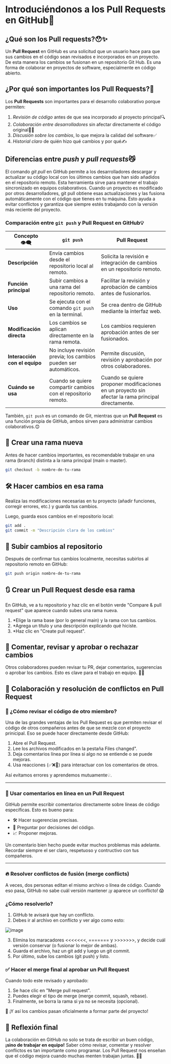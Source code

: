 # Introduciéndonos a los Pull Requests en GitHub🔄

## ¿Qué son los Pull requests?😯✨

Un **Pull Request** en GitHub es una solicitud que un usuario hace para que sus cambios en el código
sean revisados e incorporados en un proyecto. De esta manera los cambios se fusionan en un repositorio
Git Hub. Es una forma de colaborar en proyectos de software, especialmente en código abierto.

## ¿Por qué son importantes los Pull Requests?🤔

Los **Pull Requests** son importantes para el desarrollo colaborativo porque permiten:

1. *Revisión de código* antes de que sea incorporado al proyecto principal🔍
2. *Colaboración entre desarrolladores* sin afectar directamente el código original👩‍💻
3. *Discusión sobre los cambios*, lo que mejora la calidad del software✅
4. *Historial claro* de quién hizo qué cambios y por qué✍️

## Diferencias entre *push* y *pull requests*😼

El comando *git pull* en GitHub permite a los desarrolladores descargar y actualizar su código local
con los últimos cambios que han sido añadidos en el repositorio remoto. Esta herramienta sirve 
para mantener el trabajo sincronizado en equipos colaborativos. Cuando un proyecto es modificado por 
otros desarrolladores, git pull obtiene esas actualizaciones y las fusiona automáticamente con el 
código que tienes en tu máquina. Esto ayuda a evitar conflictos y garantiza que siempre estés 
trabajando con la versión más reciente del proyecto.

### Comparación entre `git push` y Pull Request en GitHub💡

| Concepto 👁️‍🗨️     | `git push` | Pull Request |
|--------------|------------|--------------|
| **Descripción** | Envía cambios desde el repositorio local al remoto. | Solicita la revisión e integración de cambios en un repositorio remoto. |
| **Función principal** | Subir cambios a una rama del repositorio remoto. | Facilitar la revisión y aprobación de cambios antes de fusionarlos. |
| **Uso** | Se ejecuta con el comando `git push` en la terminal. | Se crea dentro de GitHub mediante la interfaz web. |
| **Modificación directa** | Los cambios se aplican directamente en la rama remota. | Los cambios requieren aprobación antes de ser fusionados. |
| **Interacción con el equipo** | No incluye revisión previa; los cambios pueden ser automáticos. | Permite discusión, revisión y aprobación por otros colaboradores. |
| **Cuándo se usa** | Cuando se quiere compartir cambios con el repositorio remoto. | Cuando se quiere proponer modificaciones en un proyecto sin afectar la rama principal directamente. |

También, `git push` es un comando de Git, mientras que un **Pull Request** es una función propia 
de GitHub, ambos sirven para administrar cambios colaborativos.😊

##  🌿 Crear una rama nueva

Antes de hacer cambios importantes, es recomendable trabajar en una rama (branch) distinta a la rama principal (main o master).

```bash
git checkout -b nombre-de-tu-rama
```
## 🛠️ Hacer cambios en esa rama
Realiza las modificaciones necesarias en tu proyecto (añadir funciones, corregir errores, etc.) y guarda tus cambios.

Luego, guarda esos cambios en el repositorio local:

```bash
git add .
git commit -m "Descripción clara de los cambios"
```

## 🚀 Subir cambios al repositorio
Después de confirmar tus cambios localmente, necesitas subirlos al repositorio remoto en GitHub:
```bash
git push origin nombre-de-tu-rama
```
## 🔃 Crear un Pull Request desde esa rama
En GitHub, ve a tu repositorio y haz clic en el botón verde "Compare & pull request" que aparece cuando subes una rama nueva.
1. *Elige la rama base (por lo general main) y la rama con tus cambios.
2. *Agrega un título y una descripción explicando qué hiciste.
3. *Haz clic en "Create pull request".

## 💬 Comentar, revisar y aprobar o rechazar cambios
Otros colaboradores pueden revisar tu PR, dejar comentarios, sugerencias o aprobar los cambios. Esto es clave para el trabajo en equipo. 🧠🤝

## 🤝 Colaboración y resolución de conflictos en Pull Request

### 👀 ¿Cómo revisar el código de otro miembro?

Una de las grandes ventajas de los Pull Request es que permiten revisar el código de otros compañeros antes de que se mezcle con el proyecto prinicipal. Eso se puede hacer directamente desde GitHub:

1. Abre el Pull Request.
2. Lee los archivos modificados en la pestaña Files changed".
3. Deja comentarios línea por línea si algo no se entiende o se puede mejoras.
4. Usa reacciones (✅❌💬) para interactuar con los comentarios de otros.

Así evitamos errores y aprendemos mutuamente💡.

---

### 💬 Usar comentarios en línea en un Pull Request

GitHub permite escribir comentarios directamente sobre líneas de código específicas. Esto es bueno para:

- 🛠️ Hacer sugerencias precisas.
- 🤔 Preguntar por decisiones del código.
- 📈 Proponer mejoras.

Un comentario bien hecho puede evitar muchos problemas más adelante. Recordar siempre el ser claro, respetuoso y contructivo con tus compañeros.

---

### 🔥 Resolver conflictos de fusión (merge conflicts)

A veces, dos personas editan el mismo archivo o línea de código. Cuando eso pasa, GitHub no sabe cuál versión mantener ¡y aparece un conflicto! 😱 

### ¿Cómo resolverlo?

1. GitHub te avisará que hay un conflicto.
2. Debes ir al archivo en conflicto y ver algo como esto:

![image](https://github.com/user-attachments/assets/ecffe4f5-69f5-418e-9391-993747c5960d)

3. Elimina los maracadores <<<<<<<, ======= y >>>>>>>, y decide cuál versión conservar (o fusionar lo mejor de ambas).
4. Guarda el archivo, haz un git add y luego un git commit.
5. Por último, sube los cambios (git push) y listo.

### ✅ Hacer el merge final al aprobar un Pull Request

Cuando todo este revisado y aprobado:
1. Se hace clic en "Merge pull request".
2. Puedes elegir el tipo de merge (merge commit, squash, rebase).
3. Finalmente, se borra la rama si ya no se necesita (opcional).

🎉 ¡Y así los cambios pasan oficialmente a formar parte del proyecto!

## 🧠 Reflexión final

La colaboración en GitHub no solo se trata de escribir un buen código, **¡sino de trabajar en equipo!** Saber cómo revisar, comentar y resolver conflictos es tan importante como programar.
Los Pull Request nos enseñan que el código mejora cuando muchas menten trabajan juntas. 🔄✨
